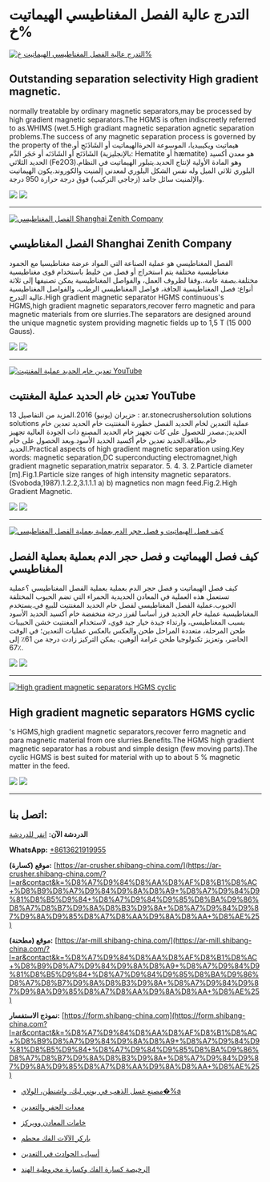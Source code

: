 # التدرج عالية الفصل المغناطيسي الهيماتيت خ%

<a href="https://swt.shibang-china.com/?l=ar&img&k=%D8%A7%D9%84%D8%AA%D8%AF%D8%B1%D8%AC+%D8%B9%D8%A7%D9%84%D9%8A%D8%A9+%D8%A7%D9%84%D9%81%D8%B5%D9%84+%D8%A7%D9%84%D9%85%D8%BA%D9%86%D8%A7%D8%B7%D9%8A%D8%B3%D9%8A+%D8%A7%D9%84%D9%87%D9%8A%D9%85%D8%A7%D8%AA%D9%8A%D8%AA+%D8%AE%25" target="_blank">![التدرج عالية الفصل المغناطيسي الهيماتيت خ%](http://static.shibang-china.com/all-800x300/1423.jpg)</a>

## Outstanding separation selectivity High gradient magnetic.
normally treatable by ordinary magnetic separators,may be processed by high gradient magnetic separators.The HGMS is often indiscreetly referred to as.WHIMS (wet.5.High gradiant magnetic separation agnetic separation problems.The success of any magnetic separation process is governed by the property of the.هيماتيت ويكيبيديا، الموسوعة الحرةالهيماتيت أو الشَاذَنَج أو الشَادَنَج أو الشَادَنَه أو حَجَر الدَّم (بالإنجليزية: Hematite أو hæmatite) هو معدن أكسيد الحديد الثلاثي (Fe2O3).وهو المادة الأولية لإنتاج الحديد.يتبلور الهيماتيت في النظام البلوري ثلاثي الميل وله نفس الشكل البلوري لمعدني إلمنيت والكوروند.يكون الهيماتيت والإلمنيت سائل جامد (زجاجي التركيب) فوق درجة حرارة 950 درجة.


<a href="https://whatsapp.shibangsoft.com/WhatsApp.php" target="_blank" title="WhatsApp">![](http://static.shibang-china.com/icon/whatsapp.png)</a> <a href="https://swt.shibang-china.com/?l=ar&icon&k=%D8%A7%D9%84%D8%AA%D8%AF%D8%B1%D8%AC+%D8%B9%D8%A7%D9%84%D9%8A%D8%A9+%D8%A7%D9%84%D9%81%D8%B5%D9%84+%D8%A7%D9%84%D9%85%D8%BA%D9%86%D8%A7%D8%B7%D9%8A%D8%B3%D9%8A+%D8%A7%D9%84%D9%87%D9%8A%D9%85%D8%A7%D8%AA%D9%8A%D8%AA+%D8%AE%25" target="_blank">![](http://static.shibang-china.com/icon/chat-ar.png)</a>

---

<a href="https://swt.shibang-china.com/?l=ar&img&k=%D8%A7%D9%84%D8%AA%D8%AF%D8%B1%D8%AC+%D8%B9%D8%A7%D9%84%D9%8A%D8%A9+%D8%A7%D9%84%D9%81%D8%B5%D9%84+%D8%A7%D9%84%D9%85%D8%BA%D9%86%D8%A7%D8%B7%D9%8A%D8%B3%D9%8A+%D8%A7%D9%84%D9%87%D9%8A%D9%85%D8%A7%D8%AA%D9%8A%D8%AA+%D8%AE%25" target="_blank">![الفصل المغناطيسي Shanghai Zenith Company](http://static.shibang-china.com/all-800x300/1498.jpg)</a>

## الفصل المغناطيسي Shanghai Zenith Company
الفصل المغناطيسي هو عملية الصناعة التي المواد عرضة مغناطيسيا مع الجمود مغناطيسية مختلفة يتم استخراج أو فصل من خليط باستخدام قوى مغناطيسية مختلفة.بصفة عامة،.وفقا لظروف العمل، والفواصل المغناطيسية يمكن تصنيفها إلى ثلاثة أنواع: فصل المغناطيسية الجافة، فواصل المغناطيسي الرطب، والفواصل المغناطيسية عالية التدرج.High gradient magnetic separator HGMS continuous&#39;s HGMS,high gradient magnetic separators,recover ferro magnetic and para magnetic materials from ore slurries.The separators are designed around the unique magnetic system providing magnetic fields up to 1,5 T (15 000 Gauss).


<a href="https://whatsapp.shibangsoft.com/WhatsApp.php" target="_blank" title="WhatsApp">![](http://static.shibang-china.com/icon/whatsapp.png)</a> <a href="https://swt.shibang-china.com/?l=ar&icon&k=%D8%A7%D9%84%D8%AA%D8%AF%D8%B1%D8%AC+%D8%B9%D8%A7%D9%84%D9%8A%D8%A9+%D8%A7%D9%84%D9%81%D8%B5%D9%84+%D8%A7%D9%84%D9%85%D8%BA%D9%86%D8%A7%D8%B7%D9%8A%D8%B3%D9%8A+%D8%A7%D9%84%D9%87%D9%8A%D9%85%D8%A7%D8%AA%D9%8A%D8%AA+%D8%AE%25" target="_blank">![](http://static.shibang-china.com/icon/chat-ar.png)</a>

---

<a href="https://swt.shibang-china.com/?l=ar&img&k=%D8%A7%D9%84%D8%AA%D8%AF%D8%B1%D8%AC+%D8%B9%D8%A7%D9%84%D9%8A%D8%A9+%D8%A7%D9%84%D9%81%D8%B5%D9%84+%D8%A7%D9%84%D9%85%D8%BA%D9%86%D8%A7%D8%B7%D9%8A%D8%B3%D9%8A+%D8%A7%D9%84%D9%87%D9%8A%D9%85%D8%A7%D8%AA%D9%8A%D8%AA+%D8%AE%25" target="_blank">![تعدين خام الحديد عملية المغنتيت YouTube](http://static.shibang-china.com/all-800x300/1369.jpg)</a>

## تعدين خام الحديد عملية المغنتيت YouTube
13 حزيران (يونيو) 2016.المزيد من التفاصيل : ar.stonecrushersolution solutions solutions عملية التعدين لخام الحديد الفصل خطورة المغنتيت خام الحديد تعدين خام الحديد;.مصدر للحصول على كات تجهيز خام الحديد المصنع ذات الجودة العالية تجهيز خام.بطاقة.الحديد تعدين خام أكسيد الحديد الأسود.وبعد الحصول على خام الحديد.Practical aspects of high gradient magnetic separation using.Key words: magnetic separation,DC superconducting electromagnet,high gradient magnetic separation,matrix separator. 5. 4. 3. 2.Particle diameter [m].Fig.1.Particle size ranges of high intensity magnetic separators.(Svoboda,1987).1.2.2,3.1.1.1 a) b) magnetics non magn feed.Fig.2.High Gradient Magnetic.


<a href="https://whatsapp.shibangsoft.com/WhatsApp.php" target="_blank" title="WhatsApp">![](http://static.shibang-china.com/icon/whatsapp.png)</a> <a href="https://swt.shibang-china.com/?l=ar&icon&k=%D8%A7%D9%84%D8%AA%D8%AF%D8%B1%D8%AC+%D8%B9%D8%A7%D9%84%D9%8A%D8%A9+%D8%A7%D9%84%D9%81%D8%B5%D9%84+%D8%A7%D9%84%D9%85%D8%BA%D9%86%D8%A7%D8%B7%D9%8A%D8%B3%D9%8A+%D8%A7%D9%84%D9%87%D9%8A%D9%85%D8%A7%D8%AA%D9%8A%D8%AA+%D8%AE%25" target="_blank">![](http://static.shibang-china.com/icon/chat-ar.png)</a>

---

<a href="https://swt.shibang-china.com/?l=ar&img&k=%D8%A7%D9%84%D8%AA%D8%AF%D8%B1%D8%AC+%D8%B9%D8%A7%D9%84%D9%8A%D8%A9+%D8%A7%D9%84%D9%81%D8%B5%D9%84+%D8%A7%D9%84%D9%85%D8%BA%D9%86%D8%A7%D8%B7%D9%8A%D8%B3%D9%8A+%D8%A7%D9%84%D9%87%D9%8A%D9%85%D8%A7%D8%AA%D9%8A%D8%AA+%D8%AE%25" target="_blank">![كيف فصل الهيماتيت و فصل حجر الدم بعملية بعملية الفصل المغناطيسي](http://static.shibang-china.com/all-800x300/1151.jpg)</a>

## كيف فصل الهيماتيت و فصل حجر الدم بعملية بعملية الفصل المغناطيسي
كيف فصل الهيماتيت و فصل حجر الدم بعملية بعملية الفصل المغناطيسي ؟عملية تستعمل هذه العملية في المعادن الحديدية الحمراء التي تضم الحبوب المختلفة الحبوب.عملية الفصل المغناطيسي لفصل خام الحديد المغنتيت للبيع في.يستخدم المغناطيسية عملية خام الحديد فرز أساسا لفرز درجة منخفضة خام أكسيد الحديد الأسود بسبب المغناطيسي، وارتداء جيدة خيار جيد قوي، لاستخدام المغنتيت خشن الحبيبات طحن المرحلة، متعددة المراحل طحن والعكس بالعكس عمليات التعدين؛ في الوقت الحاضر، وتعزيز تكنولوجيا طحن غرامة ألوهين، يمكن التركيز زادت درجة من 61٪ إلى 67٪.


<a href="https://whatsapp.shibangsoft.com/WhatsApp.php" target="_blank" title="WhatsApp">![](http://static.shibang-china.com/icon/whatsapp.png)</a> <a href="https://swt.shibang-china.com/?l=ar&icon&k=%D8%A7%D9%84%D8%AA%D8%AF%D8%B1%D8%AC+%D8%B9%D8%A7%D9%84%D9%8A%D8%A9+%D8%A7%D9%84%D9%81%D8%B5%D9%84+%D8%A7%D9%84%D9%85%D8%BA%D9%86%D8%A7%D8%B7%D9%8A%D8%B3%D9%8A+%D8%A7%D9%84%D9%87%D9%8A%D9%85%D8%A7%D8%AA%D9%8A%D8%AA+%D8%AE%25" target="_blank">![](http://static.shibang-china.com/icon/chat-ar.png)</a>

---

<a href="https://swt.shibang-china.com/?l=ar&img&k=%D8%A7%D9%84%D8%AA%D8%AF%D8%B1%D8%AC+%D8%B9%D8%A7%D9%84%D9%8A%D8%A9+%D8%A7%D9%84%D9%81%D8%B5%D9%84+%D8%A7%D9%84%D9%85%D8%BA%D9%86%D8%A7%D8%B7%D9%8A%D8%B3%D9%8A+%D8%A7%D9%84%D9%87%D9%8A%D9%85%D8%A7%D8%AA%D9%8A%D8%AA+%D8%AE%25" target="_blank">![High gradient magnetic separators HGMS cyclic](http://static.shibang-china.com/all-800x300/1436.jpg)</a>

## High gradient magnetic separators HGMS cyclic
&#39;s HGMS,high gradient magnetic separators,recover ferro magnetic and para magnetic material from ore slurries.Benefits.The HGMS high gradient magnetic separator has a robust and simple design (few moving parts).The cyclic HGMS is best suited for material with up to about 5 % magnetic matter in the feed.

<a href="https://whatsapp.shibangsoft.com/WhatsApp.php" target="_blank" title="WhatsApp">![](http://static.shibang-china.com/icon/whatsapp.png)</a> <a href="https://swt.shibang-china.com/?l=ar&icon&k=%D8%A7%D9%84%D8%AA%D8%AF%D8%B1%D8%AC+%D8%B9%D8%A7%D9%84%D9%8A%D8%A9+%D8%A7%D9%84%D9%81%D8%B5%D9%84+%D8%A7%D9%84%D9%85%D8%BA%D9%86%D8%A7%D8%B7%D9%8A%D8%B3%D9%8A+%D8%A7%D9%84%D9%87%D9%8A%D9%85%D8%A7%D8%AA%D9%8A%D8%AA+%D8%AE%25" target="_blank">![](http://static.shibang-china.com/icon/chat-ar.png)</a>

---
## اتصل بنا:

**الدردشة الآن:** [انقر للدردشة](https://swt.shibang-china.com?l=ar&contact&k=%D8%A7%D9%84%D8%AA%D8%AF%D8%B1%D8%AC+%D8%B9%D8%A7%D9%84%D9%8A%D8%A9+%D8%A7%D9%84%D9%81%D8%B5%D9%84+%D8%A7%D9%84%D9%85%D8%BA%D9%86%D8%A7%D8%B7%D9%8A%D8%B3%D9%8A+%D8%A7%D9%84%D9%87%D9%8A%D9%85%D8%A7%D8%AA%D9%8A%D8%AA+%D8%AE%25)

**WhatsApp:**  [+8613621919955](https://whatsapp.shibangsoft.com/WhatsApp.php)

**موقع (كسارة):** [https://ar-crusher.shibang-china.com/](https://ar-crusher.shibang-china.com/?l=ar&contact&k=%D8%A7%D9%84%D8%AA%D8%AF%D8%B1%D8%AC+%D8%B9%D8%A7%D9%84%D9%8A%D8%A9+%D8%A7%D9%84%D9%81%D8%B5%D9%84+%D8%A7%D9%84%D9%85%D8%BA%D9%86%D8%A7%D8%B7%D9%8A%D8%B3%D9%8A+%D8%A7%D9%84%D9%87%D9%8A%D9%85%D8%A7%D8%AA%D9%8A%D8%AA+%D8%AE%25)

**موقع (مطحنة):** [https://ar-mill.shibang-china.com/](https://ar-mill.shibang-china.com/?l=ar&contact&k=%D8%A7%D9%84%D8%AA%D8%AF%D8%B1%D8%AC+%D8%B9%D8%A7%D9%84%D9%8A%D8%A9+%D8%A7%D9%84%D9%81%D8%B5%D9%84+%D8%A7%D9%84%D9%85%D8%BA%D9%86%D8%A7%D8%B7%D9%8A%D8%B3%D9%8A+%D8%A7%D9%84%D9%87%D9%8A%D9%85%D8%A7%D8%AA%D9%8A%D8%AA+%D8%AE%25)

**نموذج الاستفسار:** [https://form.shibang-china.com](https://form.shibang-china.com?l=ar&contact&k=%D8%A7%D9%84%D8%AA%D8%AF%D8%B1%D8%AC+%D8%B9%D8%A7%D9%84%D9%8A%D8%A9+%D8%A7%D9%84%D9%81%D8%B5%D9%84+%D8%A7%D9%84%D9%85%D8%BA%D9%86%D8%A7%D8%B7%D9%8A%D8%B3%D9%8A+%D8%A7%D9%84%D9%87%D9%8A%D9%85%D8%A7%D8%AA%D9%8A%D8%AA+%D8%AE%25)

* [مصنع غسل الذهب في بوني ليك، واشنطن، الولاي�%a](../26/%D9%85%D8%B5%D9%86%D8%B9%20%D8%BA%D8%B3%D9%84%20%D8%A7%D9%84%D8%B0%D9%87%D8%A8%20%D9%81%D9%8A%20%D8%A8%D9%88%D9%86%D9%8A%20%D9%84%D9%8A%D9%83%D8%8C%20%D9%88%D8%A7%D8%B4%D9%86%D8%B7%D9%86%D8%8C%20%D8%A7%D9%84%D9%88%D9%84%D8%A7%D9%8A%EF%BF%BD%25a.md)

* [معدات الحفر والتعدين](../28/%D9%85%D8%B9%D8%AF%D8%A7%D8%AA%20%D8%A7%D9%84%D8%AD%D9%81%D8%B1%20%D9%88%D8%A7%D9%84%D8%AA%D8%B9%D8%AF%D9%8A%D9%86.md)

* [خامات المعادن وويركز](../28/%D8%AE%D8%A7%D9%85%D8%A7%D8%AA%20%D8%A7%D9%84%D9%85%D8%B9%D8%A7%D8%AF%D9%86%20%D9%88%D9%88%D9%8A%D8%B1%D9%83%D8%B2.md)

* [باركر الآلات الفك محطم](../29/%D8%A8%D8%A7%D8%B1%D9%83%D8%B1%20%D8%A7%D9%84%D8%A2%D9%84%D8%A7%D8%AA%20%D8%A7%D9%84%D9%81%D9%83%20%D9%85%D8%AD%D8%B7%D9%85.md)

* [أسباب الحوادث في التعدين](../27/%D8%A3%D8%B3%D8%A8%D8%A7%D8%A8%20%D8%A7%D9%84%D8%AD%D9%88%D8%A7%D8%AF%D8%AB%20%D9%81%D9%8A%20%D8%A7%D9%84%D8%AA%D8%B9%D8%AF%D9%8A%D9%86.md)

* [الرخيصة كسارة الفك وكسارة مخروطية الهند](../28/%D8%A7%D9%84%D8%B1%D8%AE%D9%8A%D8%B5%D8%A9%20%D9%83%D8%B3%D8%A7%D8%B1%D8%A9%20%D8%A7%D9%84%D9%81%D9%83%20%D9%88%D9%83%D8%B3%D8%A7%D8%B1%D8%A9%20%D9%85%D8%AE%D8%B1%D9%88%D8%B7%D9%8A%D8%A9%20%D8%A7%D9%84%D9%87%D9%86%D8%AF.md)